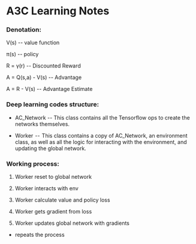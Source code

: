# A3C Learning Notes

### Denotation:

V(s) --   value function

π(s) --   policy

R = γ(r) -- Discounted Reward

A = Q(s,a) - V(s) -- Advantage

A = R - V(s)  -- Advantage Estimate


### Deep learning codes structure:

* AC_Network  --  This class contains all the Tensorflow ops to create the networks themselves.

* Worker  --  This class contains a copy of AC_Network, an environment class, as well as all the logic for interacting with the environment, and updating the global network.

### Working process:

1. Worker reset to global network

2. Worker interacts with env

3. Worker calculate value and policy loss

4. Worker gets gradient from loss

5. Worker updates global network with gradients

- repeats the process
